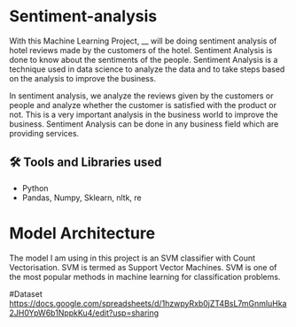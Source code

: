 # Sentiment-analysis
With this Machine Learning Project, __ will be doing sentiment analysis of hotel reviews made by the customers of the hotel. Sentiment Analysis is done to know about the sentiments of the people. Sentiment Analysis is a technique used in data science to analyze the data and to take steps based on the analysis to improve the business.

In sentiment analysis, we analyze the reviews given by the customers or people and analyze whether the customer is satisfied with the product or not. This is a very important analysis in the business world to improve the business. Sentiment Analysis can be done in any business field which are providing services.

## 🛠️ Tools and Libraries used
- Python
- Pandas, Numpy, Sklearn, nltk, re

# Model Architecture
The model I am using in this project is an SVM classifier with Count Vectorisation. SVM is termed as Support Vector Machines. SVM is one of the most popular methods in machine learning for classification problems.

#Dataset
https://docs.google.com/spreadsheets/d/1hzwpyRxb0jZT4BsL7mGnmluHka2JH0YpW6b1NppkKu4/edit?usp=sharing
